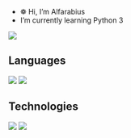 - ❁ Hi, I’m Alfarabius
-  I’m currently learning Python 3
<p align="left">
  <img src="https://www.codewars.com/users/Alfarabius/badges/micro">
</p>

## Languages
<p align="left">
  <img src="https://img.shields.io/badge/Python-14354C?style=for-the-badge&logo=python&logoColor=white">
  <img src="https://img.shields.io/badge/C-00599C?style=for-the-badge&logo=c&logoColor=white">
</p>

## Technologies
<p align="left">
  <img src="https://upload.wikimedia.org/wikipedia/commons/thumb/4/4e/Docker_%28container_engine%29_logo.svg/220px-Docker_%28container_engine%29_logo.svg.png">
  <img src="https://img.shields.io/badge/%20-%20nginx-blue">
</p>
